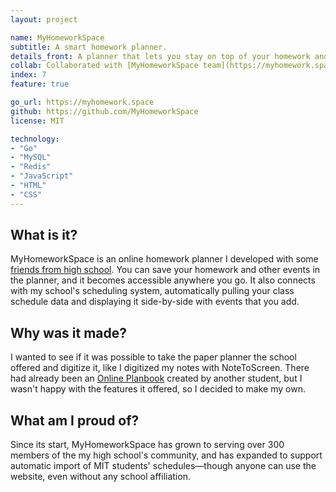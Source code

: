 ```yaml
---
layout: project

name: MyHomeworkSpace
subtitle: A smart homework planner.
details_front: A planner that lets you stay on top of your homework and tests&mdash;synced with the cloud, too, so you can access it anywhere you have an Internet connection.
collab: Collaborated with [MyHomeworkSpace team](https://myhomework.space/about){:target="_blank"}{:rel="noopener noreferrer"}
index: 7
feature: true

go_url: https://myhomework.space
github: https://github.com/MyHomeworkSpace
license: MIT

technology:
- "Go"
- "MySQL"
- "Redis"
- "JavaScript"
- "HTML"
- "CSS"
---
```

## What is it?
MyHomeworkSpace is an online homework planner I developed with some [friends from high school](https://myhomework.space/about.html). You can save your homework and other events in the planner, and it becomes accessible anywhere you go. It also connects with my school's scheduling system, automatically pulling your class schedule data and displaying it side-by-side with events that you add.

## Why was it made?
I wanted to see if it was possible to take the paper planner the school offered and digitize it, like I digitized my notes with NoteToScreen. There had already been an [Online Planbook](https://github.com/davish/Planbook) created by another student, but I wasn't happy with the features it offered, so I decided to make my own.

## What am I proud of?
Since its start, MyHomeworkSpace has grown to serving over 300 members of the my high school's community, and has expanded to support automatic import of MIT students' schedules&mdash;though anyone can use the website, even without any school affiliation.